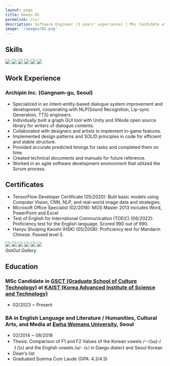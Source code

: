 ```yaml
---
layout: page
title: Haeun Oh
permalink: /cv/
description: Software Engineer (3 years' experience) | MSc Candidate at KAIST
image: '/images/01.png'
---
```


## Skills
<div class="gallery-box">
  <div class="gallery">
    <img src="/images/getout-stock1.png" loading="lazy">
    <img src="/images/getout-stairs.png" loading="lazy">
    <img src="/images/getout-stock2.png" loading="lazy">
    <img src="/images/getout-password.png" loading="lazy">
    <img src="/images/getout-telephone2.png" loading="lazy">
    <img src="/images/getout-keypad.png" loading="lazy">
  </div>
</div>

## Work Experience
### Archipin Inc. (Gangnam-gu, Seoul)
- Specialized in an intent-entity-based dialogue system improvement and development, cooperating
with NLP(Sound Recognition, Lip-sync Generation, TTS) engineers.
- Individually built a graph GUI tool with Unity and XNode open source library for writers of dialogue
contents.
- Collaborated with designers and artists to implement in-game features.
- Implemented design patterns and SOLID principles in code for efficient and stable structure.
- Provided accurate predicted timings for tasks and completed them on time.
- Created technical documents and manuals for future reference.
- Worked in an agile software development environment that utilized the Scrum process.

## Certificates
- TensorFlow Developer Certificate (05/2020): Built basic models using Computer Vision, CNN, NLP, and real-world image data and strategies.
- Microsoft Office Specialist (02/2018): MOS Master 2013 includes Word, PowerPoint and Excel
- Test of English for International Communication (TOEIC) (06/2022): Proficiency test for the English language. Scored 990 out of 990.
- Hanyu Shuiping Kaoshi (HSK) (05/2008): Proficiency test for Mandarin Chinese. Passed level 5.
<div class="gallery-box">
  <div class="gallery">
    <img src="/images/getout-stock1.png" loading="lazy">
    <img src="/images/getout-stairs.png" loading="lazy">
    <img src="/images/getout-stock2.png" loading="lazy">
    <img src="/images/getout-password.png" loading="lazy">
    <img src="/images/getout-telephone2.png" loading="lazy">
    <img src="/images/getout-keypad.png" loading="lazy">
  </div>
  <em>GetOut Gallery</em>
</div>

## Education
### MSc Candidate in [GSCT (Graduate School of Culture Technology)](https://ct.kaist.ac.kr/) at [KAIST (Korea Advanced Institute of Science and Technology)](https://www.kaist.ac.kr/kr/)
- 02/2023 ~ Present

### BA in English Language and Literature / Humanities, Cultural Arts, and Media at [Ewha Womans University](https://www.ewha.ac.kr/ewha/index.do), Seoul
- 02/2014 ~ 08/2018
- Thesis: Comparison of F1 and F2 Values of the Korean vowels /ㅡ/(ɯ)-/ㅓ/(ʌ) and the English vowels /ʊ/- /ʌ/ in Daegu dialect and Seoul Korean
- Dean's list
- Graduated Summa Cum Laude (GPA: 4.3/4.5)